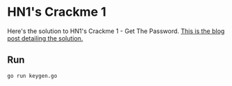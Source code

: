 # HN1's Crackme 1

Here's the solution to HN1's Crackme 1 - Get The Password.
[This is the blog post detailing the solution.](https://pygrum.github.io/2023/05/10/crackmes-HN1-crackme-1.html)

## Run

```
go run keygen.go
```
